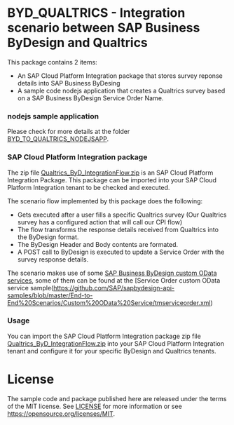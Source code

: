 # BYD_QUALTRICS - Integration scenario between SAP Business ByDesign and Qualtrics

This package contains 2 items:
- An SAP Cloud Platform Integration package that stores survey reponse details into SAP Business ByDesing
- A sample code nodejs application that creates a Qualtrics survey based on a SAP Business ByDesign Service Order Name. 

### nodejs sample application
Please check for more details at the folder [BYD_TO_QUALTRICS_NODEJSAPP](https://github.com/TrinidadMG/byd_qualtrics/tree/master/ByD_to_Qualtrics_nodejsapp).

### SAP Cloud Platform Integration package
The zip file [Qualtrics_ByD_IntegrationFlow.zip](https://github.com/TrinidadMG/byd_qualtrics/blob/master/Qualtrics_ByD_IntegrationFlow.zip) is an SAP Cloud Platform Integration Package.
This package can be imported into your SAP Cloud Platform Integration tenant to be checked and executed.

The scenario flow implemented by this package does the following:
- Gets executed after a user fills a specific Qualtrics survey (Our Qualtrics survey has a configured action that will call our CPI flow)
- The flow transforms the response details received from Qualtrics into the ByDesign format. 
- The ByDesign Header and Body contents are formated.
- A POST call to ByDesign is executed to update a Service Order with the survey response details. 

The scenario makes use of some [SAP Business ByDesign custom OData services](https://github.com/B1SA/hackathon/tree/master/ByDBackend), some of them can be found at the [Service Order custom OData service sample(https://github.com/SAP/sapbydesign-api-samples/blob/master/End-to-End%20Scenarios/Custom%20OData%20Service/tmserviceorder.xml)

### Usage
You can import the SAP Cloud Platform Integration package zip file [Qualtrics_ByD_IntegrationFlow.zip](https://github.com/TrinidadMG/byd_qualtrics/blob/master/Qualtrics_ByD_IntegrationFlow.zip) into your SAP Cloud Platform Integration tenant and configure it for your specific ByDesign and Qualtrics tenants.

# License
The sample code and package published here are released under the terms of the MIT license. See [LICENSE](LICENSE) for more information or see https://opensource.org/licenses/MIT.
